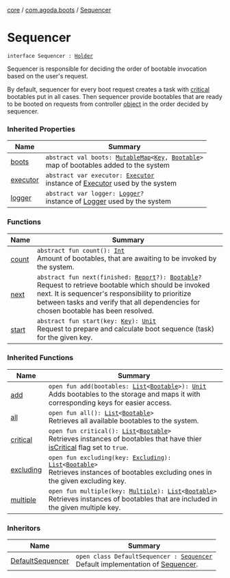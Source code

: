 [core](../../index.md) / [com.agoda.boots](../index.md) / [Sequencer](./index.md)

# Sequencer

`interface Sequencer : `[`Holder`](../-holder/index.md)

Sequencer is responsible for deciding the order of bootable invocation based on the
user's request.

By default, sequencer for every boot request creates a task with [critical](../-bootable/is-critical.md) bootables
put in all cases. Then sequencer provide bootables that are ready to be booted on requests from controller
[object](../-boots/index.md) in the order decided by sequencer.

### Inherited Properties

| Name | Summary |
|---|---|
| [boots](../-holder/boots.md) | `abstract val boots: `[`MutableMap`](https://kotlinlang.org/api/latest/jvm/stdlib/kotlin.collections/-mutable-map/index.html)`<`[`Key`](../-key/index.md)`, `[`Bootable`](../-bootable/index.md)`>`<br>map of bootables added to the system |
| [executor](../-holder/executor.md) | `abstract var executor: `[`Executor`](../-executor/index.md)<br>instance of [Executor](../-executor/index.md) used by the system |
| [logger](../-holder/logger.md) | `abstract var logger: `[`Logger`](../-logger/index.md)`?`<br>instance of [Logger](../-logger/index.md) used by the system |

### Functions

| Name | Summary |
|---|---|
| [count](count.md) | `abstract fun count(): `[`Int`](https://kotlinlang.org/api/latest/jvm/stdlib/kotlin/-int/index.html)<br>Amount of bootables, that are awaiting to be invoked by the system. |
| [next](next.md) | `abstract fun next(finished: `[`Report`](../-report/index.md)`?): `[`Bootable`](../-bootable/index.md)`?`<br>Request to retrieve bootable which should be invoked next. It is sequencer's responsibility to prioritize between tasks and verify that all dependencies for chosen bootable has been resolved. |
| [start](start.md) | `abstract fun start(key: `[`Key`](../-key/index.md)`): `[`Unit`](https://kotlinlang.org/api/latest/jvm/stdlib/kotlin/-unit/index.html)<br>Request to prepare and calculate boot sequence (task) for the given key. |

### Inherited Functions

| Name | Summary |
|---|---|
| [add](../-holder/add.md) | `open fun add(bootables: `[`List`](https://kotlinlang.org/api/latest/jvm/stdlib/kotlin.collections/-list/index.html)`<`[`Bootable`](../-bootable/index.md)`>): `[`Unit`](https://kotlinlang.org/api/latest/jvm/stdlib/kotlin/-unit/index.html)<br>Adds bootables to the storage and maps it with corresponding keys for easier access. |
| [all](../-holder/all.md) | `open fun all(): `[`List`](https://kotlinlang.org/api/latest/jvm/stdlib/kotlin.collections/-list/index.html)`<`[`Bootable`](../-bootable/index.md)`>`<br>Retrieves all available bootables to the system. |
| [critical](../-holder/critical.md) | `open fun critical(): `[`List`](https://kotlinlang.org/api/latest/jvm/stdlib/kotlin.collections/-list/index.html)`<`[`Bootable`](../-bootable/index.md)`>`<br>Retrieves instances of bootables that have thier [isCritical](../-bootable/is-critical.md) flag set to `true`. |
| [excluding](../-holder/excluding.md) | `open fun excluding(key: `[`Excluding`](../-key/-excluding/index.md)`): `[`List`](https://kotlinlang.org/api/latest/jvm/stdlib/kotlin.collections/-list/index.html)`<`[`Bootable`](../-bootable/index.md)`>`<br>Retrieves instances of bootables excluding ones in the given excluding key. |
| [multiple](../-holder/multiple.md) | `open fun multiple(key: `[`Multiple`](../-key/-multiple/index.md)`): `[`List`](https://kotlinlang.org/api/latest/jvm/stdlib/kotlin.collections/-list/index.html)`<`[`Bootable`](../-bootable/index.md)`>`<br>Retrieves instances of bootables that are included in the given multiple key. |

### Inheritors

| Name | Summary |
|---|---|
| [DefaultSequencer](../../com.agoda.boots.impl/-default-sequencer/index.md) | `open class DefaultSequencer : `[`Sequencer`](./index.md)<br>Default implementation of [Sequencer](./index.md). |
